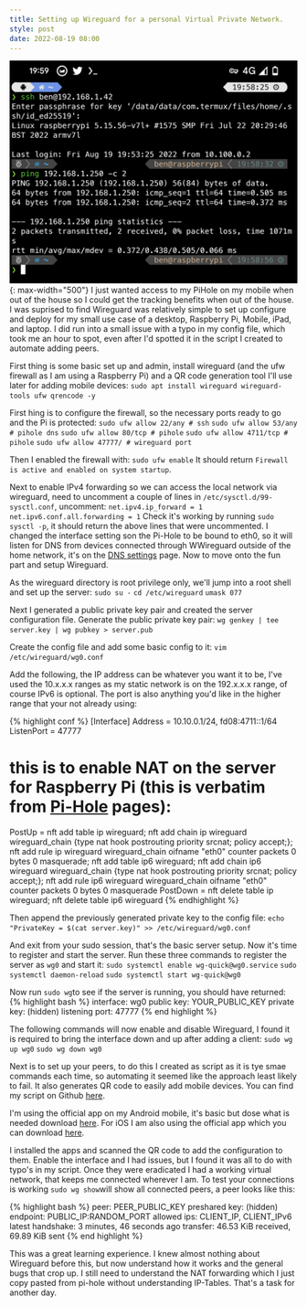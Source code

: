 ```yaml
---
title: Setting up Wireguard for a personal Virtual Private Network.
style: post
date: 2022-08-19 08:00
---
```

![The terminal on my mobile phone shown an ssh session to my home network over mobile using wireguard.](/assets/202208/pixelscreen-crop.png){: max-width="500"}
I just wanted access to my PiHole on my mobile when out of the house so I could get the tracking benefits when out of the house. I was suprised to find Wireguard was relatively simple to set up configure and deploy for my small use case of a desktop, Raspberry Pi, Mobile, iPad, and laptop.
I did run into a small issue with a typo in my config file, which took me an hour to spot, even after I'd spotted it in the script I created to automate adding peers.
<!--more-->
First thing is some basic set up and admin, install wireguard (and the ufw firewall as I am using a Raspberry Pi) and a QR code generation tool I'll use later for adding mobile devices:
`sudo apt install wireguard wireguard-tools ufw qrencode -y`

First hing is to configure the firewall, so the necessary ports ready to go and the Pi is protected:
`sudo ufw allow 22/any # ssh`
`sudo ufw allow 53/any # pihole dns`
`sudo ufw allow 80/tcp # pihole` 
`sudo ufw allow 4711/tcp # pihole` 
`sudo ufw allow 47777/ # wireguard port`

Then I enabled the firewall with:
`sudo ufw enable`
It should return `Firewall is active and enabled on system startup`.

Next to enable IPv4 forwarding so we can access the local network via wireguard, need to uncomment a couple of lines in `/etc/sysctl.d/99-sysctl.conf`, uncomment:
`net.ipv4.ip_forward = 1`
`net.ipv6.conf.all.forwarding = 1`
Check it's working by running `sudo sysctl -p`, it should return the above lines that were uncommented.
I changed the interface setting son the Pi-Hole to be bound to eth0, so it will listen for DNS from devices connected through WWireguard outside of the home network, it's on the [DNS settings][piholedns] page.
Now to move onto the fun part and setup Wireguard.

As the wireguard directory is root privilege only, we'll jump into a root shell and set up the server:
`sudo su -`
`cd /etc/wireguard`
`umask 077`

Next I generated a public private key pair and created the server configuration file.
Generate the public private key pair:
`wg genkey | tee server.key | wg pubkey > server.pub`

Create the config file and add some basic config to it:
`vim /etc/wireguard/wg0.conf`

Add the following, the IP address can be whatever you want it to be, I've used the 10.x.x.x ranges as my static network is on the 192.x.x.x range, of course IPv6 is optional. The port is also anything you'd like in the higher range that your not already using:

{% highlight conf %}
[Interface]
Address = 10.10.0.1/24, fd08:4711::1/64
ListenPort = 47777
# this is to enable NAT on the server for Raspberry Pi (this is verbatim from [Pi-Hole][pihole] pages):
PostUp = nft add table ip wireguard; nft add chain ip wireguard wireguard_chain {type nat hook postrouting priority srcnat\; policy accept\;}; nft add rule ip wireguard wireguard_chain oifname "eth0" counter packets 0 bytes 0 masquerade; nft add table ip6 wireguard; nft add chain ip6 wireguard wireguard_chain {type nat hook postrouting priority srcnat\; policy accept\;}; nft add rule ip6 wireguard wireguard_chain oifname "eth0" counter packets 0 bytes 0 masquerade
PostDown = nft delete table ip wireguard; nft delete table ip6 wireguard
{% endhighlight %}

Then append the previously generated private key to the config file:
`echo "PrivateKey = $(cat server.key)" >> /etc/wireguard/wg0.conf`

And exit from your sudo session, that's the basic server setup. Now it's time to register and start the server. Run these three commands to register the server as `wg0` and start it:
`sudo systemctl enable wg-quick@wg0.service`
`sudo systemctl daemon-reload`
`sudo systemctl start wg-quick@wg0`

Now run `sudo wg`to see if the server is running, you should have returned:
{% highlight bash %}
interface: wg0
  public key: YOUR_PUBLIC_KEY
  private key: (hidden)
  listening port: 47777
{% end highlight %}

The following commands will now enable and disable Wireguard, I found it is required to bring the interface down and up after adding a client:
`sudo wg up wg0`
`sudo wg down wg0`

Next is to set up your peers, to do this I created as script as it is tye smae commands each time, so automating it seemed like the approach least likely to fail. It also generates QR code to easily add mobile devices. You can find my script on Github [here][script].

I'm using the official app on my Android mobile, it's basic but dose what is needed download [here][android].
For iOS I am also using the official app which you can download [here][ios].

I installed the apps and scanned the QR code to add the configuration to them. Enable the interface and I had issues, but I found it was all to do with typo's in my script. Once they were eradicated I had a working virtual network, that keeps me connected wherever I am.
To test your connections is working `sudo wg show`will show all connected peers, a peer looks like this:

{% highlight bash %}
peer: PEER_PUBLIC_KEY
  preshared key: (hidden)
  endpoint: PUBLIC_IP:RANDOM_PORT
  allowed ips: CLIENT_IP, CLIENT_IPv6
  latest handshake: 3 minutes, 46 seconds ago
  transfer: 46.53 KiB received, 69.89 KiB sent
{% end highlight %}

This was a great learning experience. I knew almost nothing about Wireguard before this, but now understand how it works and the general bugs that crop up. I still need to understand the NAT forwarding which I just copy pasted from pi-hole without understanding IP-Tables. That's a task for another day.

[script]: https://github.com/aircooledcafe/wireguard-peer-script/
[pihole]: https://docs.pi-hole.net/guides/vpn/wireguard/internal/
[android]: https://play.google.com/store/apps/details?id=com.wireguard.android
[ios]: https://apps.apple.com/us/app/wireguard/id1441195209
[piholedns]: http://pi.hole/admin/settings.php?tab=dns